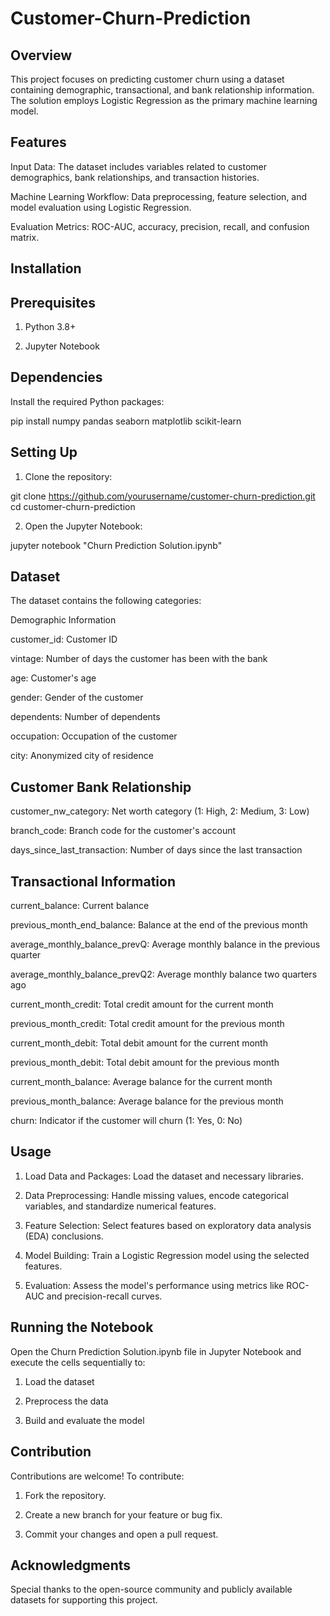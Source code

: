 # Customer-Churn-Prediction
## Overview

This project focuses on predicting customer churn using a dataset containing demographic, transactional, and bank relationship information. The solution employs Logistic Regression as the primary machine learning model.

## Features

  Input Data: The dataset includes variables related to customer demographics, bank relationships, and transaction histories.

  Machine Learning Workflow: Data preprocessing, feature selection, and model evaluation using Logistic Regression.

  Evaluation Metrics: ROC-AUC, accuracy, precision, recall, and confusion matrix.

## Installation

## Prerequisites

  1. Python 3.8+

  2. Jupyter Notebook

## Dependencies

Install the required Python packages:

pip install numpy pandas seaborn matplotlib scikit-learn

## Setting Up

1. Clone the repository:

git clone https://github.com/yourusername/customer-churn-prediction.git
cd customer-churn-prediction

2. Open the Jupyter Notebook:

jupyter notebook "Churn Prediction Solution.ipynb"

## Dataset

The dataset contains the following categories:

Demographic Information

customer_id: Customer ID

vintage: Number of days the customer has been with the bank

age: Customer's age

gender: Gender of the customer

dependents: Number of dependents

occupation: Occupation of the customer

city: Anonymized city of residence


## Customer Bank Relationship

customer_nw_category: Net worth category (1: High, 2: Medium, 3: Low)

branch_code: Branch code for the customer's account

days_since_last_transaction: Number of days since the last transaction


## Transactional Information

current_balance: Current balance

previous_month_end_balance: Balance at the end of the previous month

average_monthly_balance_prevQ: Average monthly balance in the previous quarter

average_monthly_balance_prevQ2: Average monthly balance two quarters ago

current_month_credit: Total credit amount for the current month

previous_month_credit: Total credit amount for the previous month

current_month_debit: Total debit amount for the current month

previous_month_debit: Total debit amount for the previous month

current_month_balance: Average balance for the current month

previous_month_balance: Average balance for the previous month

churn: Indicator if the customer will churn (1: Yes, 0: No)


## Usage

1. Load Data and Packages: Load the dataset and necessary libraries.

2. Data Preprocessing: Handle missing values, encode categorical variables, and standardize numerical features.

3. Feature Selection: Select features based on exploratory data analysis (EDA) conclusions.

4. Model Building: Train a Logistic Regression model using the selected features.

5. Evaluation: Assess the model's performance using metrics like ROC-AUC and precision-recall curves.


## Running the Notebook

Open the Churn Prediction Solution.ipynb file in Jupyter Notebook and execute the cells sequentially to:

1. Load the dataset

2. Preprocess the data

3. Build and evaluate the model


## Contribution

Contributions are welcome! To contribute:

1. Fork the repository.

2. Create a new branch for your feature or bug fix.

3. Commit your changes and open a pull request.


## Acknowledgments

Special thanks to the open-source community and publicly available datasets for supporting this project.


